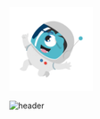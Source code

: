 

<img src="/astronauto.gif" margin-right="-75%" width="150" height="150"/>


![header](https://capsule-render.vercel.app/api?type=wave&color=gradient&widht=800&height=300section=footer&text=Tasca4%20JUnits&fontSize=90)


